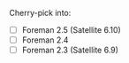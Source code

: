 
Cherry-pick into:

* [ ] Foreman 2.5 (Satellite 6.10)
* [ ] Foreman 2.4
* [ ] Foreman 2.3 (Satellite 6.9)

<!---
Thank you for contributing to Foreman documentation. Make sure to read README
for the documentation standards. Set cherry-pick github label to mark this
contribution for cherry picking and check which version do you need with [x].
-->
